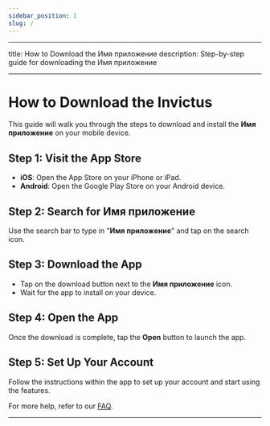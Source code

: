 ```yaml
---
sidebar_position: 1
slug: /
---
```


---

title: How to Download the Имя приложение
description: Step-by-step guide for downloading the Имя приложение

---

# How to Download the Invictus

This guide will walk you through the steps to download and install the **Имя приложение** on your mobile device.

## Step 1: Visit the App Store

-   **iOS**: Open the App Store on your iPhone or iPad.
-   **Android**: Open the Google Play Store on your Android device.

## Step 2: Search for Имя приложение

Use the search bar to type in "**Имя приложение**" and tap on the search icon.

## Step 3: Download the App

-   Tap on the download button next to the **Имя приложение** icon.
-   Wait for the app to install on your device.

## Step 4: Open the App

Once the download is complete, tap the **Open** button to launch the app.

## Step 5: Set Up Your Account

Follow the instructions within the app to set up your account and start using the features.

For more help, refer to our [FAQ](#).

---
